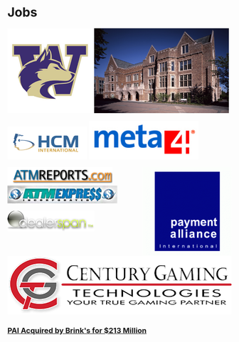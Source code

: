 # Jobs

<p>
  <img title="University of Washington" src="https://github.com/lannocc/lannocc/raw/main/jobs/uw.jpg" width="38%">
  <img title="Mary Gates Hall at U.W." src="https://github.com/lannocc/lannocc/raw/main/jobs/uw-marygates.jpg" width="60%">
</p>
<p>
  <img title="HCM International" src="https://github.com/lannocc/lannocc/raw/main/jobs/hcm.gif">
  <img title="Meta4 Spain" src="https://github.com/lannocc/lannocc/raw/main/jobs/meta4.jpg" width="49%">
</p>
<p>
  <img title="Payment Alliance International" src="https://github.com/lannocc/lannocc/raw/main/jobs/pai.gif" align="right">
  <img title="ATMReports.com" src="https://github.com/lannocc/lannocc/raw/main/jobs/atmr.gif"><br>
  <img title="ATM Express" src="https://github.com/lannocc/lannocc/raw/main/jobs/atme.png" width="49%">
</p>
<p>
  <img title="DealerSpan" src="https://github.com/lannocc/lannocc/raw/main/jobs/dealerspan.png">
  <img title="Century Gaming" src="https://github.com/lannocc/lannocc/raw/main/jobs/cgt.png">
</p>

### [PAI Acquired by Brink's for $213 Million](https://github.com/lannocc/lannocc/blob/main/jobs/Brink%E2%80%99s%20Acquires%20Largest%20Privately%20Owned%20Provider%20of%20ATM%20Services%20in%20the%20U.S..pdf)
